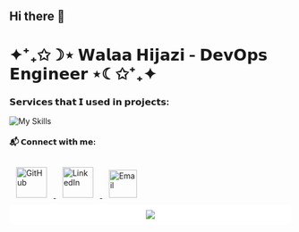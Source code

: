## Hi there 👋
#                ✦⁺₊✩☽⋆      𝗪𝗮𝗹𝗮𝗮 𝗛𝗶𝗷𝗮𝘇𝗶 - 𝗗𝗲𝘃𝗢𝗽𝘀 𝗘𝗻𝗴𝗶𝗻𝗲𝗲𝗿      ⋆☾✩⁺₊✦



### 𝗦𝗲𝗿𝘃𝗶𝗰𝗲𝘀 𝘁𝗵𝗮𝘁 𝗜 𝘂𝘀𝗲𝗱 𝗶𝗻 𝗽𝗿𝗼𝗷𝗲𝗰𝘁𝘀:
![My Skills](https://skillicons.dev/icons?i=aws,bash,docker,github,jenkins,linux,django,bots,flask,git,terraform,githubactions,mongodb,gitlab,grafana,prometheus,mysql,npm,ubuntu,powershell,pycharm,selenium,kubernetes,vim,py,vscode&perline=13)

#### 📬 𝗖𝗼𝗻𝗻𝗲𝗰𝘁 𝘄𝗶𝘁𝗵 𝗺𝗲:

<div align="left">
  <a href="https://github.com/WalaaHijazi1">
     <img src="https://img.shields.io/badge/github-%23121011.svg?style=for-the-badge&logo=github&logoColor=white" width="55" style="margin:12px" alt="GitHub" />
  </a>
  <a href="[https://linkedin.com/in/yourprofile](https://www.linkedin.com/in/walaa-hijazi/)">
    <img src="https://img.shields.io/badge/linkedin-%230077B5.svg?style=for-the-badge&logo=linkedin&logoColor=white" width="55" style="margin:12px" alt="LinkedIn" />
  </a>
  <a href="mailto:walaa.25.11@hotmail.com">
    <img src="https://custom-icon-badges.demolab.com/badge/Email-8B89CC.svg?logo=mail&logoColor=white&circle" width="50" style="margin:12px" alt="Email"/>
  </a>
</div>


<div align="center" style="background-color: white; padding: 10px; border-radius: 10px;">
  <a >
     <img src="https://user-images.githubusercontent.com/74038190/213760705-0d5bf320-4f43-4352-b74b-0889ae726bf7.gif" />
  </a>
</div>

<!--
**WalaaHijazi1/WalaaHijazi1** is a ✨ _special_ ✨ repository because its `README.md` (this file) appears on your GitHub profile.

Here are some ideas to get you started:

- 🔭 I’m currently working on ...
- 🌱 I’m currently learning ...
- 👯 I’m looking to collaborate on ...
- 🤔 I’m looking for help with ...
- 💬 Ask me about ...
- 📫 How to reach me: ...
- 😄 Pronouns: ...
- ⚡ Fun fact: ...
-->
